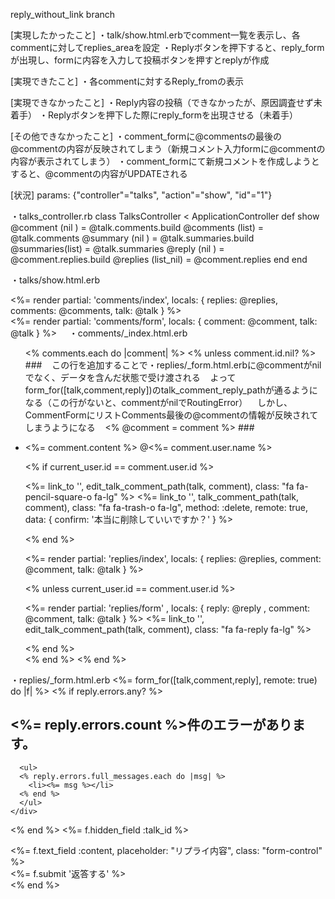 reply_without_link branch

[実現したかったこと]
・talk/show.html.erbでcomment一覧を表示し、各commentに対してreplies_areaを設定
・Replyボタンを押下すると、reply_formが出現し、formに内容を入力して投稿ボタンを押すとreplyが作成

[実現できたこと]
・各commentに対するReply_fromの表示

[実現できなかったこと]
・Reply内容の投稿（できなかったが、原因調査せず未着手）
・Replyボタンを押下した際にreply_formを出現させる（未着手）

[その他できなかったこと]
・comment_formに@commentsの最後の@commentの内容が反映されてしまう（新規コメント入力formに@commentの内容が表示されてしまう）
・comment_formにて新規コメントを作成しようとすると、@commentの内容がUPDATEされる

[状況]
params:
{"controller"="talks", "action"="show", "id"="1"}

・talks_controller.rb
class TalksController < ApplicationController
  def show
    @comment  (nil )     = @talk.comments.build
    @comments (list)     = @talk.comments
    @summary  (nil )     = @talk.summaries.build
    @summaries(list)     = @talk.summaries
    @reply    (nil )     = @comment.replies.build
    @replies  (list_nil) = @comment.replies
  end
end

・talks/show.html.erb
<div id="comments_area">
  <%= render partial: 'comments/index', locals: { replies: @replies, comments: @comments, talk: @talk } %>
</div>
  <%= render partial: 'comments/form',  locals: { comment: @comment, talk: @talk } %>
</div>
     
・comments/_index.html.erb
<ul>
  <% comments.each do |comment| %>
    <% unless comment.id.nil? %>         
###
    この行を追加することで・replies/_form.html.erbに@commentがnilでなく、データを含んだ状態で受け渡される
    よってform_for([talk,comment,reply])のtalk_comment_reply_pathが通るようになる（この行がないと、commentがnilでRoutingError）
    しかし、CommentFormにリストComments最後の@commentの情報が反映されてしまうようになる
    <% @comment = comment %>
###
      <li>
        <p class="left"><%= comment.content %> @<%= comment.user.name %></p>
        <% if current_user.id == comment.user.id %>
          <p class="right">
            <%= link_to '', edit_talk_comment_path(talk, comment), class: "fa fa-pencil-square-o fa-lg" %>
            <%= link_to '',      talk_comment_path(talk, comment), class: "fa fa-trash-o fa-lg",
                method: :delete, remote: true, data: { confirm: '本当に削除していいですか？' } %>
          </p>
        <% end %>
        <p class="right">
          <div id="replies_area">
            <%= render partial: 'replies/index',
             locals: { replies: @replies, comment: @comment, talk: @talk } %>
          </div>
        </p>
        <% unless current_user.id == comment.user.id %>
          <p class="right">
              <%= render partial: 'replies/form' ,
               locals: {   reply: @reply  , comment: @comment, talk: @talk } %>
            </div>
            <%= link_to '', edit_talk_comment_path(talk, comment), class: "fa fa-reply fa-lg" %>
          </p>
        <% end %>
      </li>
    <% end %>
  <% end %>
</ul>

・replies/_form.html.erb
<%= form_for([talk,comment,reply], remote: true) do |f| %>
  <% if reply.errors.any? %>
    <div id="error_explanation">
      <h2><%= reply.errors.count %>件のエラーがあります。</h2>

      <ul>
      <% reply.errors.full_messages.each do |msg| %>
        <li><%= msg %></li>
      <% end %>
      </ul>
    </div>
  <% end %>
  <%= f.hidden_field :talk_id %>
  <div class="field">
    <%= f.text_field :content, placeholder: "リプライ内容", class: "form-control"  %>
  </div>
  <div class="actions">
    <%= f.submit '返答する' %>
  </div>
<% end %>

